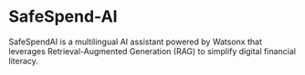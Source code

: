 # SafeSpend-AI
SafeSpendAI is a multilingual AI assistant powered by Watsonx that leverages Retrieval-Augmented Generation (RAG) to simplify digital financial literacy.
